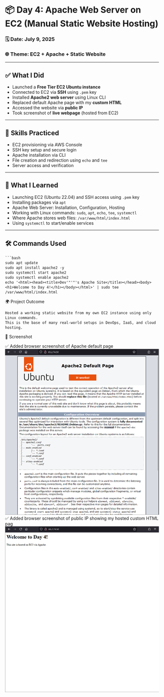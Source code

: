 # 📦 Day 4: Apache Web Server on EC2 (Manual Static Website Hosting)

### 🗓️ Date: July 9, 2025  
### 🌐 Theme: EC2 + Apache + Static Website

---

## ✅ What I Did

- Launched a **Free Tier EC2 Ubuntu instance**
- Connected to EC2 via **SSH** using `.pem` key
- Installed **Apache2 web server** using Linux CLI
- Replaced default Apache page with my **custom HTML**
- Accessed the website via **public IP**
- Took screenshot of **live webpage** (hosted from EC2)

---


## 🧠 Skills Practiced

- EC2 provisioning via AWS Console
- SSH key setup and secure login
- Apache installation via CLI
- File creation and redirection using `echo` and `tee`
- Server access and verification

---

## 🧠 What I Learned

- Launching EC2 (Ubuntu 22.04) and SSH access using `.pem` key
- Installing packages via `apt`
- Apache Web Server: Installation, Configuration, Hosting
- Working with Linux commands: `sudo`, `apt`, `echo`, `tee`, `systemctl`
- Where Apache stores web files: `/var/www/html/index.html`
- Using `systemctl` to start/enable services

---

## 🛠️ Commands Used

    ```bash
    sudo apt update
    sudo apt install apache2 -y
    sudo systemctl start apache2
    sudo systemctl enable apache2
    echo '<html><head><title>Dev'"'"'s Apache Site</title></head><body><h1>Welcome to Day 4!</h1></body></html>' | sudo tee /var/www/html/index.html

🌍 Project Outcome

    Hosted a working static website from my own EC2 instance using only Linux commands.
    This is the base of many real-world setups in DevOps, IaaS, and cloud hosting.

📸 Screenshot

✅ Added browser screenshot of Apache default page
![Apache Default Page](./screenshots/apache-default-page.png)
✅ Added browser screenshot of public IP showing my hosted custom HTML pag
![Apache Static Site](./screenshots/apache-static-site.png)
